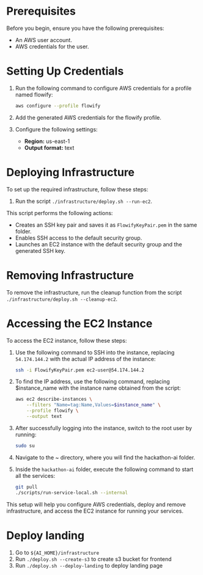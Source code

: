# Prerequisites

Before you begin, ensure you have the following prerequisites:

- An AWS user account.
- AWS credentials for the user.

# Setting Up Credentials

1. Run the following command to configure AWS credentials for a profile named flowify:

    ```bash
    aws configure --profile flowify
    ```

2. Add the generated AWS credentials for the flowify profile.

3. Configure the following settings:

   - **Region:** us-east-1
   - **Output format:** text

# Deploying Infrastructure

To set up the required infrastructure, follow these steps:

1. Run the script `./infrastructure/deploy.sh --run-ec2`.

This script performs the following actions:
   - Creates an SSH key pair and saves it as `FlowifyKeyPair.pem` in the same folder.
   - Enables SSH access to the default security group.
   - Launches an EC2 instance with the default security group and the generated SSH key.

# Removing Infrastructure

To remove the infrastructure, run the cleanup function from the script `./infrastructure/deploy.sh --cleanup-ec2`.

# Accessing the EC2 Instance

To access the EC2 instance, follow these steps:

1. Use the following command to SSH into the instance, replacing `54.174.144.2` with the actual IP address of the instance:

    ```bash
    ssh -i FlowifyKeyPair.pem ec2-user@54.174.144.2
    ```

2. To find the IP address, use the following command, replacing $instance_name with the instance name obtained from the script:

    ```bash
    aws ec2 describe-instances \
        --filters "Name=tag:Name,Values=$instance_name" \
        --profile flowify \
        --output text
    ```

3. After successfully logging into the instance, switch to the root user by running:

    ```bash
    sudo su
    ```
4. Navigate to the ~ directory, where you will find the hackathon-ai folder.
5. Inside the `hackathon-ai` folder, execute the following command to start all the services:

    ```bash
    git pull
    ./scripts/run-service-local.sh --internal
    ```

This setup will help you configure AWS credentials, deploy and remove infrastructure, and access the EC2 instance for running your services.

# Deploy landing
1. Go to `${AI_HOME}/infrastructure`
2. Run `./deploy.sh --create-s3` to create s3 bucket for frontend
3. Run `./deploy.sh --deploy-landing` to deploy landing page
